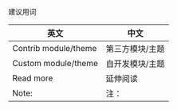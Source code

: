 建议用词

|英文|中文|
|---|---|
|Contrib module/theme|第三方模块/主题|
|Custom module/theme|自开发模块/主题|
|Read more|延伸阅读|
|Note:|注：|

